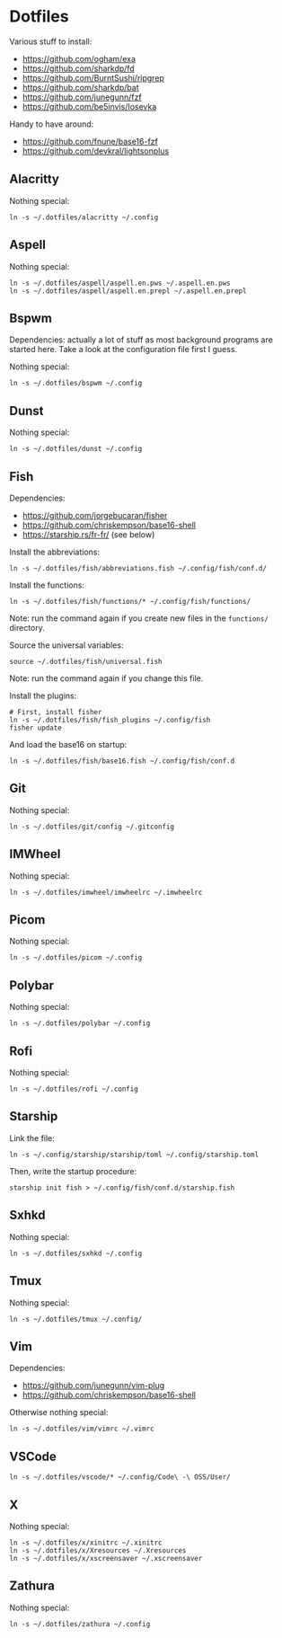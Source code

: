 # Dotfiles

Various stuff to install:

* https://github.com/ogham/exa
* https://github.com/sharkdp/fd
* https://github.com/BurntSushi/ripgrep
* https://github.com/sharkdp/bat
* https://github.com/junegunn/fzf
* https://github.com/be5invis/Iosevka

Handy to have around:

* https://github.com/fnune/base16-fzf
* https://github.com/devkral/lightsonplus

## Alacritty

Nothing special:

```fish
ln -s ~/.dotfiles/alacritty ~/.config
```

## Aspell

Nothing special:

```fish
ln -s ~/.dotfiles/aspell/aspell.en.pws ~/.aspell.en.pws
ln -s ~/.dotfiles/aspell/aspell.en.prepl ~/.aspell.en.prepl
```

## Bspwm

Dependencies: actually a lot of stuff as most background programs are
started here. Take a look at the configuration file first I guess.

Nothing special:

```fish
ln -s ~/.dotfiles/bspwm ~/.config
```

## Dunst

Nothing special:

```fish
ln -s ~/.dotfiles/dunst ~/.config
```

## Fish

Dependencies:

* https://github.com/jorgebucaran/fisher
* https://github.com/chriskempson/base16-shell
* https://starship.rs/fr-fr/ (see below)

Install the abbreviations:

```fish
ln -s ~/.dotfiles/fish/abbreviations.fish ~/.config/fish/conf.d/
```

Install the functions:

```fish
ln -s ~/.dotfiles/fish/functions/* ~/.config/fish/functions/
```

Note: run the command again if you create new files in the `functions/`
directory.

Source the universal variables:

```fish
source ~/.dotfiles/fish/universal.fish
```

Note: run the command again if you change this file.

Install the plugins:

```fish
# First, install fisher
ln -s ~/.dotfiles/fish/fish_plugins ~/.config/fish
fisher update
```

And load the base16 on startup:

```fish
ln -s ~/.dotfiles/fish/base16.fish ~/.config/fish/conf.d
```

## Git

Nothing special:

```fish
ln -s ~/.dotfiles/git/config ~/.gitconfig
```

## IMWheel

Nothing special:

```fish
ln -s ~/.dotfiles/imwheel/imwheelrc ~/.imwheelrc
```

## Picom

Nothing special:

```fish
ln -s ~/.dotfiles/picom ~/.config
```

## Polybar

Nothing special:

```fish
ln -s ~/.dotfiles/polybar ~/.config
```

## Rofi

Nothing special:

```fish
ln -s ~/.dotfiles/rofi ~/.config
```

## Starship

Link the file:

```fish
ln -s ~/.config/starship/starship/toml ~/.config/starship.toml
```

Then, write the startup procedure:

```fish
starship init fish > ~/.config/fish/conf.d/starship.fish
```

## Sxhkd

Nothing special:

```fish
ln -s ~/.dotfiles/sxhkd ~/.config
```

## Tmux

Nothing special:

```fish
ln -s ~/.dotfiles/tmux ~/.config/
```

## Vim

Dependencies:

* https://github.com/junegunn/vim-plug
* https://github.com/chriskempson/base16-shell

Otherwise nothing special:

```fish
ln -s ~/.dotfiles/vim/vimrc ~/.vimrc
```

## VSCode

```fish
ln -s ~/.dotfiles/vscode/* ~/.config/Code\ -\ OSS/User/
```

## X

Nothing special:

```fish
ln -s ~/.dotfiles/x/xinitrc ~/.xinitrc
ln -s ~/.dotfiles/x/Xresources ~/.Xresources
ln -s ~/.dotfiles/x/xscreensaver ~/.xscreensaver
```

## Zathura

Nothing special:

```fish
ln -s ~/.dotfiles/zathura ~/.config
```
